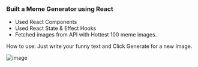 ### Built a Meme Generator using React

 - Used React Components  
 - Used React State & Effect Hooks  
 - Fetched images from API with Hottest 100 meme images.

How to use: Just write your funny text and Click Generate for a new Image.
 
![image](https://user-images.githubusercontent.com/55801579/200085181-96cbb198-5726-4806-b606-0f0ba291ad71.png)
